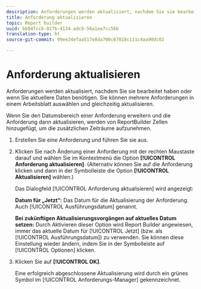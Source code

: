 ```yaml
---
description: Anforderungen werden aktualisiert, nachdem Sie sie bearbeitet haben oder wenn Sie aktuellere Daten benötigen. Sie können mehrere Anforderungen in einem Arbeitsblatt auswählen und gleichzeitig aktualisieren.
title: Anforderung aktualisieren
topic: Report builder
uuid: bb94fcc6-027b-4134-adc8-56a1ea7cc56b
translation-type: ht
source-git-commit: 99ee24efaa517e8da700c67818c111c4aa90dc02

---
```



# Anforderung aktualisieren

Anforderungen werden aktualisiert, nachdem Sie sie bearbeitet haben oder wenn Sie aktuellere Daten benötigen. Sie können mehrere Anforderungen in einem Arbeitsblatt auswählen und gleichzeitig aktualisieren.

Wenn Sie den Datumsbereich einer Anforderung erweitern und die Anforderung dann aktualisieren, werden von ReportBuilder Zellen hinzugefügt, um die zusätzlichen Zeiträume aufzunehmen.

1. Erstellen Sie eine Anforderung und führen Sie sie aus.
1. Klicken Sie nach Änderung einer Anforderung mit der rechten Maustaste darauf und wählen Sie im Kontextmenü die Option **[!UICONTROL Anforderung aktualisieren]**. (Alternativ können Sie auf die Anforderung klicken und dann in der Symbolleiste die Option **[!UICONTROL Aktualisieren]** wählen.)

   Das Dialogfeld [!UICONTROL Anforderung aktualisieren] wird angezeigt:

   **Datum für „Jetzt“:** Das Datum für die Aktualisierung der Anforderung. Auch [!UICONTROL Ausführungsdatum] genannt.

   **Bei zukünftigen Aktualisierungsvorgängen auf aktuelles Datum setzen:** Durch Aktivieren dieser Option wird Report Builder angewiesen, immer das aktuelle Datum für [!UICONTROL Jetzt] (bzw. als [!UICONTROL Ausführungsdatum]) zu verwenden. Sie können diese Einstellung wieder ändern, indem Sie in der Symbolleiste auf [!UICONTROL Optionen] klicken.
1. Klicken Sie auf **[!UICONTROL OK]**.

   Eine erfolgreich abgeschlossene Aktualisierung wird durch ein grünes Symbol im [!UICONTROL Anforderungs-Manager] gekennzeichnet.
